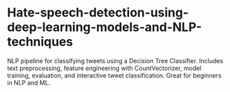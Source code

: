 # Hate-speech-detection-using-deep-learning-models-and-NLP-techniques
NLP pipeline for classifying tweets using a Decision Tree Classifier. Includes text preprocessing, feature engineering with CountVectorizer, model training, evaluation, and interactive tweet classification. Great for beginners in NLP and ML.
